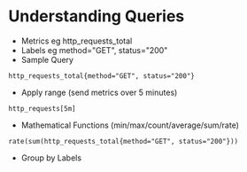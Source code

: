 # Understanding Queries 
- Metrics eg http_requests_total
- Labels eg method="GET", status="200"
- Sample Query
```
http_requests_total{method="GET", status="200"}
```
- Apply range (send metrics over 5 minutes)
```
http_requests[5m]
```
- Mathematical Functions (min/max/count/average/sum/rate)
```
rate(sum(http_requests_total{method="GET", status="200"}))
```
- Group by Labels
```

```
